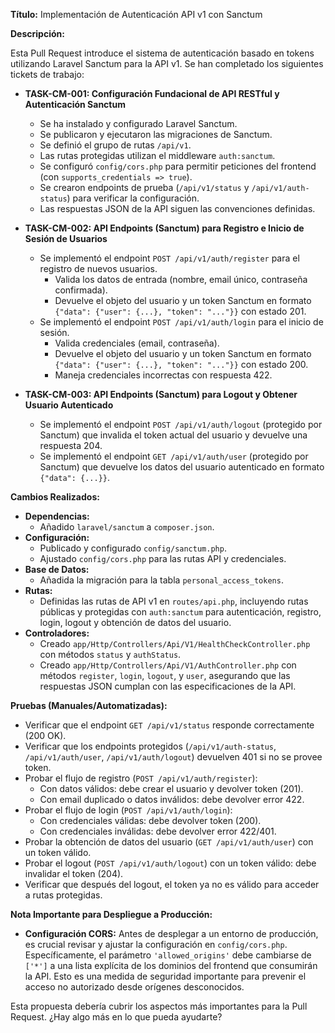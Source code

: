 
**Título:** Implementación de Autenticación API v1 con Sanctum

**Descripción:**

Esta Pull Request introduce el sistema de autenticación basado en tokens utilizando Laravel Sanctum para la API v1. Se han completado los siguientes tickets de trabajo:

*   **TASK-CM-001: Configuración Fundacional de API RESTful y Autenticación Sanctum**
    *   Se ha instalado y configurado Laravel Sanctum.
    *   Se publicaron y ejecutaron las migraciones de Sanctum.
    *   Se definió el grupo de rutas `/api/v1`.
    *   Las rutas protegidas utilizan el middleware `auth:sanctum`.
    *   Se configuró `config/cors.php` para permitir peticiones del frontend (con `supports_credentials => true`).
    *   Se crearon endpoints de prueba (`/api/v1/status` y `/api/v1/auth-status`) para verificar la configuración.
    *   Las respuestas JSON de la API siguen las convenciones definidas.

*   **TASK-CM-002: API Endpoints (Sanctum) para Registro e Inicio de Sesión de Usuarios**
    *   Se implementó el endpoint `POST /api/v1/auth/register` para el registro de nuevos usuarios.
        *   Valida los datos de entrada (nombre, email único, contraseña confirmada).
        *   Devuelve el objeto del usuario y un token Sanctum en formato `{"data": {"user": {...}, "token": "..."}}` con estado 201.
    *   Se implementó el endpoint `POST /api/v1/auth/login` para el inicio de sesión.
        *   Valida credenciales (email, contraseña).
        *   Devuelve el objeto del usuario y un token Sanctum en formato `{"data": {"user": {...}, "token": "..."}}` con estado 200.
        *   Maneja credenciales incorrectas con respuesta 422.

*   **TASK-CM-003: API Endpoints (Sanctum) para Logout y Obtener Usuario Autenticado**
    *   Se implementó el endpoint `POST /api/v1/auth/logout` (protegido por Sanctum) que invalida el token actual del usuario y devuelve una respuesta 204.
    *   Se implementó el endpoint `GET /api/v1/auth/user` (protegido por Sanctum) que devuelve los datos del usuario autenticado en formato `{"data": {...}}`.

**Cambios Realizados:**

*   **Dependencias:**
    *   Añadido `laravel/sanctum` a `composer.json`.
*   **Configuración:**
    *   Publicado y configurado `config/sanctum.php`.
    *   Ajustado `config/cors.php` para las rutas API y credenciales.
*   **Base de Datos:**
    *   Añadida la migración para la tabla `personal_access_tokens`.
*   **Rutas:**
    *   Definidas las rutas de API v1 en `routes/api.php`, incluyendo rutas públicas y protegidas con `auth:sanctum` para autenticación, registro, login, logout y obtención de datos del usuario.
*   **Controladores:**
    *   Creado `app/Http/Controllers/Api/V1/HealthCheckController.php` con métodos `status` y `authStatus`.
    *   Creado `app/Http/Controllers/Api/V1/AuthController.php` con métodos `register`, `login`, `logout`, y `user`, asegurando que las respuestas JSON cumplan con las especificaciones de la API.

**Pruebas (Manuales/Automatizadas):**

*   Verificar que el endpoint `GET /api/v1/status` responde correctamente (200 OK).
*   Verificar que los endpoints protegidos (`/api/v1/auth-status`, `/api/v1/auth/user`, `/api/v1/auth/logout`) devuelven 401 si no se provee token.
*   Probar el flujo de registro (`POST /api/v1/auth/register`):
    *   Con datos válidos: debe crear el usuario y devolver token (201).
    *   Con email duplicado o datos inválidos: debe devolver error 422.
*   Probar el flujo de login (`POST /api/v1/auth/login`):
    *   Con credenciales válidas: debe devolver token (200).
    *   Con credenciales inválidas: debe devolver error 422/401.
*   Probar la obtención de datos del usuario (`GET /api/v1/auth/user`) con un token válido.
*   Probar el logout (`POST /api/v1/auth/logout`) con un token válido: debe invalidar el token (204).
*   Verificar que después del logout, el token ya no es válido para acceder a rutas protegidas.

**Nota Importante para Despliegue a Producción:**

*   **Configuración CORS:** Antes de desplegar a un entorno de producción, es crucial revisar y ajustar la configuración en `config/cors.php`. Específicamente, el parámetro `'allowed_origins'` debe cambiarse de `['*']` a una lista explícita de los dominios del frontend que consumirán la API. Esto es una medida de seguridad importante para prevenir el acceso no autorizado desde orígenes desconocidos.

Esta propuesta debería cubrir los aspectos más importantes para la Pull Request. ¿Hay algo más en lo que pueda ayudarte?
